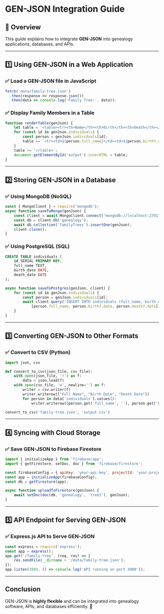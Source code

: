 # GEN-JSON Integration Guide

## 📌 Overview
This guide explains how to integrate **GEN-JSON** into genealogy applications, databases, and APIs.

---
## **1️⃣ Using GEN-JSON in a Web Application**
### ✅ Load a GEN-JSON file in JavaScript
```javascript
fetch('data/family-tree.json')
  .then(response => response.json())
  .then(data => console.log('Family Tree:', data));
```

### ✅ Display Family Members in a Table
```javascript
function renderTable(genJson) {
    let table = '<table><tr><th>Name</th><th>Birth</th><th>Death</th></tr>';
    for (const id in genJson.individuals) {
        const person = genJson.individuals[id];
        table += `<tr><td>${person.full_name}</td><td>${person.birth?.date || 'N/A'}</td><td>${person.death?.date || 'N/A'}</td></tr>`;
    }
    table += '</table>';
    document.getElementById('output').innerHTML = table;
}
```

---
## **2️⃣ Storing GEN-JSON in a Database**
### ✅ Using MongoDB (NoSQL)
```javascript
const { MongoClient } = require('mongodb');
async function saveToMongo(genJson) {
    const client = await MongoClient.connect('mongodb://localhost:27017');
    const db = client.db('genealogy');
    await db.collection('familyTrees').insertOne(genJson);
    client.close();
}
```

### ✅ Using PostgreSQL (SQL)
```sql
CREATE TABLE individuals (
    id SERIAL PRIMARY KEY,
    full_name TEXT,
    birth_date DATE,
    death_date DATE
);
```

```javascript
async function saveToPostgres(genJson, client) {
    for (const id in genJson.individuals) {
        const person = genJson.individuals[id];
        await client.query('INSERT INTO individuals (full_name, birth_date, death_date) VALUES ($1, $2, $3)',
            [person.full_name, person.birth?.date, person.death?.date]);
    }
}
```

---
## **3️⃣ Converting GEN-JSON to Other Formats**
### ✅ Convert to CSV (Python)
```python
import json, csv

def convert_to_csv(json_file, csv_file):
    with open(json_file, 'r') as f:
        data = json.load(f)
    with open(csv_file, 'w', newline='') as f:
        writer = csv.writer(f)
        writer.writerow(["Full Name", "Birth Date", "Death Date"])
        for person in data['individuals'].values():
            writer.writerow([person.get('full_name', ''), person.get('birth', {}).get('date', ''), person.get('death', {}).get('date', '')])

convert_to_csv('family-tree.json', 'output.csv')
```

---
## **4️⃣ Syncing with Cloud Storage**
### ✅ Save GEN-JSON to Firebase Firestore
```javascript
import { initializeApp } from 'firebase/app';
import { getFirestore, setDoc, doc } from 'firebase/firestore';

const firebaseConfig = { apiKey: 'your-api-key', projectId: 'your-project-id' };
const app = initializeApp(firebaseConfig);
const db = getFirestore(app);

async function uploadToFirestore(genJson) {
    await setDoc(doc(db, 'genealogy', 'tree1'), genJson);
}
```

---
## **5️⃣ API Endpoint for Serving GEN-JSON**
### ✅ Express.js API to Serve GEN-JSON
```javascript
const express = require('express');
const app = express();
app.get('/family-tree', (req, res) => {
    res.sendFile(__dirname + '/data/family-tree.json');
});
app.listen(3000, () => console.log('API running on port 3000'));
```

---
## **Conclusion**
GEN-JSON is **highly flexible** and can be integrated into genealogy software, APIs, and databases efficiently. 🚀